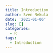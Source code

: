 ```yaml
---
title: Introduction
author: Sven Nekula
date: '2021-01-06'
slug: []
categories:
  - R
tags:
  - Introduction
---
```


